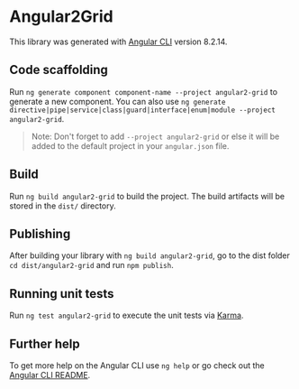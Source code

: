 # Angular2Grid

This library was generated with [Angular CLI](https://github.com/angular/angular-cli) version 8.2.14.

## Code scaffolding

Run `ng generate component component-name --project angular2-grid` to generate a new component. You can also use `ng generate directive|pipe|service|class|guard|interface|enum|module --project angular2-grid`.
> Note: Don't forget to add `--project angular2-grid` or else it will be added to the default project in your `angular.json` file. 

## Build

Run `ng build angular2-grid` to build the project. The build artifacts will be stored in the `dist/` directory.

## Publishing

After building your library with `ng build angular2-grid`, go to the dist folder `cd dist/angular2-grid` and run `npm publish`.

## Running unit tests

Run `ng test angular2-grid` to execute the unit tests via [Karma](https://karma-runner.github.io).

## Further help

To get more help on the Angular CLI use `ng help` or go check out the [Angular CLI README](https://github.com/angular/angular-cli/blob/master/README.md).

